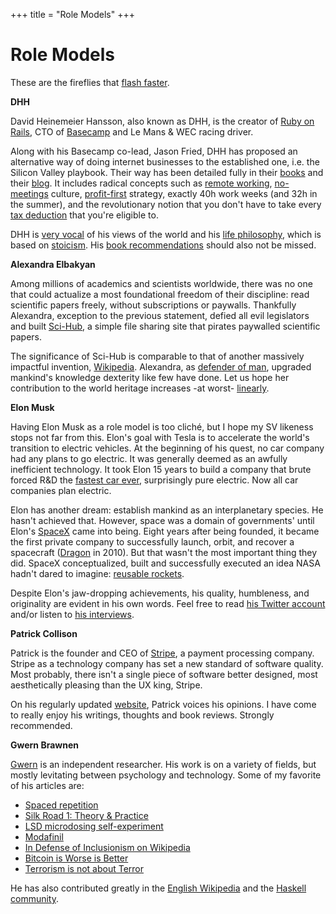 +++
title = "Role Models"
+++

# Role Models

These are the fireflies that [flash faster](https://ncase.me/fireflies/).

**DHH**

David Heinemeier Hansson, also known as DHH, is the creator of [Ruby on Rails](https://rubyonrails.org/), CTO of [Basecamp](https://basecamp.com/) and Le Mans & WEC racing driver.

Along with his Basecamp co-lead, Jason Fried, DHH has proposed an alternative way of doing internet businesses to the established one, i.e. the Silicon Valley playbook. Their way has been detailed fully in their [books](https://basecamp.com/books) and their [blog](https://signalvnoise.com/). It includes radical concepts such as [remote working](https://signalvnoise.com/posts/3064-stop-whining-and-start-hiring-remote-workers), [no-meetings](https://m.signalvnoise.com/status-meetings-are-the-scourge/) culture, [profit-first](https://m.signalvnoise.com/why-we-choose-profit/) strategy, exactly 40h work weeks (and 32h in the summer), and the revolutionary notion that you don't have to take every [tax deduction](https://m.signalvnoise.com/you-dont-have-to-take-every-handout-or-jump-through-every-loophole/) that you're eligible to.

DHH is [very vocal](https://twitter.com/dhh) of his views of the world and his [life philosophy](https://tim.blog/2016/10/27/david-heinemeier-hansson/), which is based on [stoicism](https://dailystoic.com/dhh/). His [book recommendations](https://m.signalvnoise.com/the-books-i-read-in-2018/) should also not be missed.

**Alexandra Elbakyan**

Among millions of academics and scientists worldwide, there was no one that could actualize a most foundational freedom of their discipline: read scientific papers freely, without subscriptions or paywalls. Thankfully Alexandra, exception to the previous statement, defied all evil legislators and built [Sci-Hub](https://whereisscihub.now.sh/), a simple file sharing site that pirates paywalled scientific papers.

The significance of Sci-Hub is comparable to that of another massively impactful invention, [Wikipedia](/wikipedia). Alexandra, as [defender of man](https://en.wikipedia.org/wiki/Alexandra), upgraded mankind's knowledge dexterity like few have done. Let us hope her contribution to the world heritage increases -at worst- [line](https://www.insidehighered.com/news/2019/01/14/elsevier-journal-editors-resign-start-rival-open-access-journal)[arly](https://www.universityofcalifornia.edu/press-room/uc-terminates-subscriptions-worlds-largest-scientific-publisher-push-open-access-publicly).

**Elon Musk**

Having Elon Musk as a role model is too cliché, but I hope my SV likeness stops not far from this. Elon's goal with Tesla is to accelerate the world's transition to electric vehicles. At the beginning of his quest, no car company had any plans to go electric. It was generally deemed as an awfully inefficient technology. It took Elon 15 years to build a company that brute forced R&D the [fastest car ever](https://www.telegraph.co.uk/technology/2017/11/17/tesla-unveils-electric-big-rig-truck-amid-manufacturing/), surprisingly pure electric. Now all car companies plan electric.

Elon has another dream: establish mankind as an interplanetary species. He hasn't achieved that. However, space was a domain of governments' until Elon's [SpaceX](https://www.spacex.com/) came into being. Eight years after being founded, it became the first private company to successfully launch, orbit, and recover a spacecraft ([Dragon](https://en.wikipedia.org/wiki/SpaceX_Dragon) in 2010). But that wasn't the most important thing they did. SpaceX conceptualized, built and successfully executed an idea NASA hadn't dared to imagine: [reusable rockets](https://youtu.be/wbSwFU6tY1c?t=1797).

Despite Elon's jaw-dropping achievements, his quality, humbleness, and originality are evident in his own words. Feel free to read [his Twitter account](https://twitter.com/elonmusk) and/or listen to [his interviews](https://www.youtube.com/watch?v=ycPr5-27vSI).

**Patrick Collison**

Patrick is the founder and CEO of [Stripe](https://stripe.com/), a payment processing company. Stripe as a technology company has set a new standard of software quality. Most probably, there isn't a single piece of software better designed, most aesthetically pleasing than the UX king, Stripe.

On his regularly updated [website](https://patrickcollison.com/), Patrick voices his opinions. I have come to really enjoy his writings, thoughts and book reviews. Strongly recommended.

**Gwern Brawnen**

[Gwern](https://www.gwern.net/) is an independent researcher. His work is on a variety of fields, but mostly levitating between psychology  and technology. Some of my favorite of his articles are:

* [Spaced repetition](https://www.gwern.net/Spaced-repetition)
* [Silk Road 1: Theory & Practice](https://www.gwern.net/Silk-Road)
* [LSD microdosing self-experiment](https://www.gwern.net/LSD-microdosing)
* [Modafinil](https://www.gwern.net/Modafinil)
* [In Defense of Inclusionism on Wikipedia](https://www.gwern.net/In-Defense-Of-Inclusionism)
* [Bitcoin is Worse is Better](https://www.gwern.net/Bitcoin-is-Worse-is-Better)
* [Terrorism is not about Terror](https://www.gwern.net/Terrorism-is-not-about-Terror)

He has also contributed greatly in the [English Wikipedia](https://www.gwern.net/Wikipedia-resume) and the [Haskell community](https://www.gwern.net/Links#coding-contributions).
